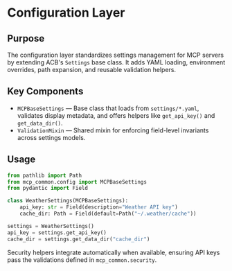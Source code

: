 # Configuration Layer

## Purpose
The configuration layer standardizes settings management for MCP servers by extending ACB's `Settings` base class. It adds YAML loading, environment overrides, path expansion, and reusable validation helpers.

## Key Components
- `MCPBaseSettings` — Base class that loads from `settings/*.yaml`, validates display metadata, and offers helpers like `get_api_key()` and `get_data_dir()`.
- `ValidationMixin` — Shared mixin for enforcing field-level invariants across settings models.

## Usage

```python
from pathlib import Path
from mcp_common.config import MCPBaseSettings
from pydantic import Field

class WeatherSettings(MCPBaseSettings):
    api_key: str = Field(description="Weather API key")
    cache_dir: Path = Field(default=Path("~/.weather/cache"))

settings = WeatherSettings()
api_key = settings.get_api_key()
cache_dir = settings.get_data_dir("cache_dir")
```

Security helpers integrate automatically when available, ensuring API keys pass the validations defined in `mcp_common.security`.
